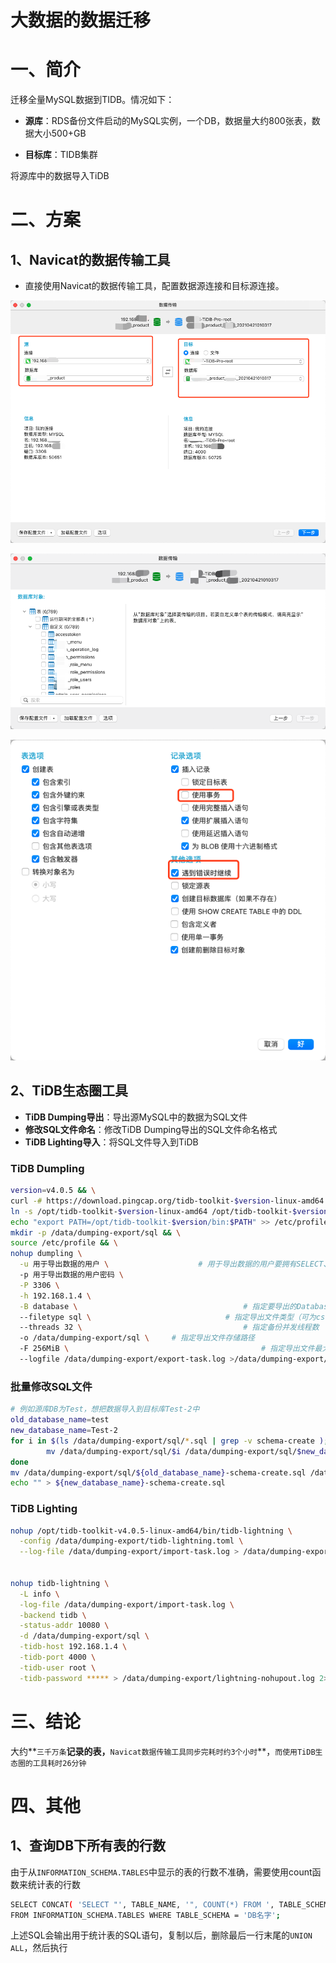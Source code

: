 # 大数据的数据迁移

# 一、简介

迁移全量MySQL数据到TIDB。情况如下：

- **源库**：RDS备份文件启动的MySQL实例，一个DB，数据量大约800张表，数据大小500+GB

- **目标库**：TIDB集群


将源库中的数据导入TiDB

# 二、方案

## 1、Navicat的数据传输工具

- 直接使用Navicat的数据传输工具，配置数据源连接和目标源连接。

![](../assets/bigdata-tidb-tools-migration-1.png)

![](../assets/bigdata-tidb-tools-migration-2.png)

![](../assets/bigdata-tidb-tools-migration-3.png)



## 2、TiDB生态圈工具

- **TiDB Dumping导出**：导出源MySQL中的数据为SQL文件
- **修改SQL文件命名**：修改TiDB Dumping导出的SQL文件命名格式
- **TiDB Lighting导入**：将SQL文件导入到TiDB 

### TiDB Dumpling

```bash
version=v4.0.5 && \
curl -# https://download.pingcap.org/tidb-toolkit-$version-linux-amd64.tar.gz | tar -zxC /opt && \
ln -s /opt/tidb-toolkit-$version-linux-amd64 /opt/tidb-toolkit-$version && \
echo "export PATH=/opt/tidb-toolkit-$version/bin:$PATH" >> /etc/profile && \
mkdir -p /data/dumping-export/sql && \
source /etc/profile && \
nohup dumpling \
  -u 用于导出数据的用户 \    				# 用于导出数据的用户要拥有SELECT、RELOAD、LOCK TABLES、REPLICATION CLIENT服务器权限
  -p 用于导出数据的用户密码 \
  -P 3306 \
  -h 192.168.1.4 \
  -B database \										# 指定要导出的Database
  --filetype sql \								# 指定导出文件类型（可为csv/sql）
  --threads 32 \									# 指定备份并发线程数
  -o /data/dumping-export/sql \		# 指定导出文件存储路径
  -F 256MiB \											# 指定导出文件最大大小
  --logfile /data/dumping-export/export-task.log >/data/dumping-export/dumpling-nohupout.log 2>&1 &
```

### 批量修改SQL文件

```bash
# 例如源库DB为Test，想把数据导入到目标库Test-2中
old_database_name=test
new_database_name=Test-2
for i in $(ls /data/dumping-export/sql/*.sql | grep -v schema-create );do 
		mv /data/dumping-export/sql/$i /data/dumping-export/sql/$new_database_name.${i#*.};
done
mv /data/dumping-export/sql/${old_database_name}-schema-create.sql /data/dumping-export/sql/${new_database_name}-schema-create.sql
echo "" > ${new_database_name}-schema-create.sql
```

### TiDB Lighting

```bash
nohup /opt/tidb-toolkit-v4.0.5-linux-amd64/bin/tidb-lightning \
  -config /data/dumping-export/tidb-lightning.toml \
  --log-file /data/dumping-export/import-task.log > /data/dumping-export/lightning-nohupout.log 2>&1 &
  
  
nohup tidb-lightning \
  -L info \
  -log-file /data/dumping-export/import-task.log \
  -backend tidb \
  -status-addr 10080 \
  -d /data/dumping-export/sql \
  -tidb-host 192.168.1.4 \
  -tidb-port 4000 \
  -tidb-user root \
  -tidb-password ***** > /data/dumping-export/lightning-nohupout.log 2>&1 &
```



# 三、结论

大约**`三千万条`**记录的表，**`Navicat数据传输工具同步完耗时约3个小时`**，`而使用TiDB生态圈的工具耗时26分钟`



# 四、其他

## 1、查询DB下所有表的行数

由于从`INFORMATION_SCHEMA.TABLES`中显示的表的行数不准确，需要使用count函数来统计表的行数

```bash
SELECT CONCAT( 'SELECT "', TABLE_NAME, '", COUNT(*) FROM ', TABLE_SCHEMA, '.', TABLE_NAME, ' UNION ALL' )  EXEC_SQL
FROM INFORMATION_SCHEMA.TABLES WHERE TABLE_SCHEMA = 'DB名字';
```

上述SQL会输出用于统计表的SQL语句，复制以后，删除最后一行末尾的`UNION ALL`，然后执行

